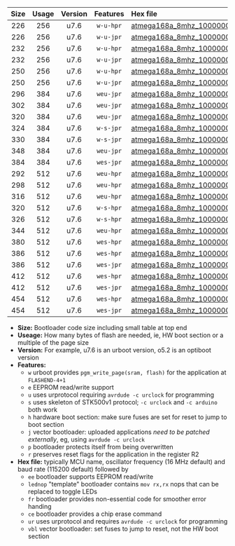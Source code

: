 |Size|Usage|Version|Features|Hex file|
|:-:|:-:|:-:|:-:|:--|
|226|256|u7.6|`w-u-hpr`|[atmega168a_8mhz_1000000bps_ur.hex](https://raw.githubusercontent.com/stefanrueger/urboot/main/bootloaders/atmega168a/fcpu_8mhz/1000000_bps/atmega168a_8mhz_1000000bps_ur.hex)|
|226|256|u7.6|`w-u-jpr`|[atmega168a_8mhz_1000000bps_ur_vbl.hex](https://raw.githubusercontent.com/stefanrueger/urboot/main/bootloaders/atmega168a/fcpu_8mhz/1000000_bps/atmega168a_8mhz_1000000bps_ur_vbl.hex)|
|232|256|u7.6|`w-u-hpr`|[atmega168a_8mhz_1000000bps_lednop_ur.hex](https://raw.githubusercontent.com/stefanrueger/urboot/main/bootloaders/atmega168a/fcpu_8mhz/1000000_bps/atmega168a_8mhz_1000000bps_lednop_ur.hex)|
|232|256|u7.6|`w-u-jpr`|[atmega168a_8mhz_1000000bps_lednop_ur_vbl.hex](https://raw.githubusercontent.com/stefanrueger/urboot/main/bootloaders/atmega168a/fcpu_8mhz/1000000_bps/atmega168a_8mhz_1000000bps_lednop_ur_vbl.hex)|
|250|256|u7.6|`w-u-hpr`|[atmega168a_8mhz_1000000bps_lednop_fr_ur.hex](https://raw.githubusercontent.com/stefanrueger/urboot/main/bootloaders/atmega168a/fcpu_8mhz/1000000_bps/atmega168a_8mhz_1000000bps_lednop_fr_ur.hex)|
|250|256|u7.6|`w-u-jpr`|[atmega168a_8mhz_1000000bps_lednop_fr_ur_vbl.hex](https://raw.githubusercontent.com/stefanrueger/urboot/main/bootloaders/atmega168a/fcpu_8mhz/1000000_bps/atmega168a_8mhz_1000000bps_lednop_fr_ur_vbl.hex)|
|296|384|u7.6|`weu-jpr`|[atmega168a_8mhz_1000000bps_ee_ur_vbl.hex](https://raw.githubusercontent.com/stefanrueger/urboot/main/bootloaders/atmega168a/fcpu_8mhz/1000000_bps/atmega168a_8mhz_1000000bps_ee_ur_vbl.hex)|
|302|384|u7.6|`weu-jpr`|[atmega168a_8mhz_1000000bps_ee_lednop_ur_vbl.hex](https://raw.githubusercontent.com/stefanrueger/urboot/main/bootloaders/atmega168a/fcpu_8mhz/1000000_bps/atmega168a_8mhz_1000000bps_ee_lednop_ur_vbl.hex)|
|320|384|u7.6|`weu-jpr`|[atmega168a_8mhz_1000000bps_ee_lednop_fr_ur_vbl.hex](https://raw.githubusercontent.com/stefanrueger/urboot/main/bootloaders/atmega168a/fcpu_8mhz/1000000_bps/atmega168a_8mhz_1000000bps_ee_lednop_fr_ur_vbl.hex)|
|324|384|u7.6|`w-s-jpr`|[atmega168a_8mhz_1000000bps_vbl.hex](https://raw.githubusercontent.com/stefanrueger/urboot/main/bootloaders/atmega168a/fcpu_8mhz/1000000_bps/atmega168a_8mhz_1000000bps_vbl.hex)|
|330|384|u7.6|`w-s-jpr`|[atmega168a_8mhz_1000000bps_lednop_vbl.hex](https://raw.githubusercontent.com/stefanrueger/urboot/main/bootloaders/atmega168a/fcpu_8mhz/1000000_bps/atmega168a_8mhz_1000000bps_lednop_vbl.hex)|
|348|384|u7.6|`weu-jpr`|[atmega168a_8mhz_1000000bps_ee_lednop_fr_ce_ur_vbl.hex](https://raw.githubusercontent.com/stefanrueger/urboot/main/bootloaders/atmega168a/fcpu_8mhz/1000000_bps/atmega168a_8mhz_1000000bps_ee_lednop_fr_ce_ur_vbl.hex)|
|384|384|u7.6|`wes-jpr`|[atmega168a_8mhz_1000000bps_ee_vbl.hex](https://raw.githubusercontent.com/stefanrueger/urboot/main/bootloaders/atmega168a/fcpu_8mhz/1000000_bps/atmega168a_8mhz_1000000bps_ee_vbl.hex)|
|292|512|u7.6|`weu-hpr`|[atmega168a_8mhz_1000000bps_ee_ur.hex](https://raw.githubusercontent.com/stefanrueger/urboot/main/bootloaders/atmega168a/fcpu_8mhz/1000000_bps/atmega168a_8mhz_1000000bps_ee_ur.hex)|
|298|512|u7.6|`weu-hpr`|[atmega168a_8mhz_1000000bps_ee_lednop_ur.hex](https://raw.githubusercontent.com/stefanrueger/urboot/main/bootloaders/atmega168a/fcpu_8mhz/1000000_bps/atmega168a_8mhz_1000000bps_ee_lednop_ur.hex)|
|316|512|u7.6|`weu-hpr`|[atmega168a_8mhz_1000000bps_ee_lednop_fr_ur.hex](https://raw.githubusercontent.com/stefanrueger/urboot/main/bootloaders/atmega168a/fcpu_8mhz/1000000_bps/atmega168a_8mhz_1000000bps_ee_lednop_fr_ur.hex)|
|320|512|u7.6|`w-s-hpr`|[atmega168a_8mhz_1000000bps.hex](https://raw.githubusercontent.com/stefanrueger/urboot/main/bootloaders/atmega168a/fcpu_8mhz/1000000_bps/atmega168a_8mhz_1000000bps.hex)|
|326|512|u7.6|`w-s-hpr`|[atmega168a_8mhz_1000000bps_lednop.hex](https://raw.githubusercontent.com/stefanrueger/urboot/main/bootloaders/atmega168a/fcpu_8mhz/1000000_bps/atmega168a_8mhz_1000000bps_lednop.hex)|
|344|512|u7.6|`weu-hpr`|[atmega168a_8mhz_1000000bps_ee_lednop_fr_ce_ur.hex](https://raw.githubusercontent.com/stefanrueger/urboot/main/bootloaders/atmega168a/fcpu_8mhz/1000000_bps/atmega168a_8mhz_1000000bps_ee_lednop_fr_ce_ur.hex)|
|380|512|u7.6|`wes-hpr`|[atmega168a_8mhz_1000000bps_ee.hex](https://raw.githubusercontent.com/stefanrueger/urboot/main/bootloaders/atmega168a/fcpu_8mhz/1000000_bps/atmega168a_8mhz_1000000bps_ee.hex)|
|386|512|u7.6|`wes-hpr`|[atmega168a_8mhz_1000000bps_ee_lednop.hex](https://raw.githubusercontent.com/stefanrueger/urboot/main/bootloaders/atmega168a/fcpu_8mhz/1000000_bps/atmega168a_8mhz_1000000bps_ee_lednop.hex)|
|386|512|u7.6|`wes-jpr`|[atmega168a_8mhz_1000000bps_ee_lednop_vbl.hex](https://raw.githubusercontent.com/stefanrueger/urboot/main/bootloaders/atmega168a/fcpu_8mhz/1000000_bps/atmega168a_8mhz_1000000bps_ee_lednop_vbl.hex)|
|412|512|u7.6|`wes-hpr`|[atmega168a_8mhz_1000000bps_ee_lednop_fr.hex](https://raw.githubusercontent.com/stefanrueger/urboot/main/bootloaders/atmega168a/fcpu_8mhz/1000000_bps/atmega168a_8mhz_1000000bps_ee_lednop_fr.hex)|
|412|512|u7.6|`wes-jpr`|[atmega168a_8mhz_1000000bps_ee_lednop_fr_vbl.hex](https://raw.githubusercontent.com/stefanrueger/urboot/main/bootloaders/atmega168a/fcpu_8mhz/1000000_bps/atmega168a_8mhz_1000000bps_ee_lednop_fr_vbl.hex)|
|454|512|u7.6|`wes-hpr`|[atmega168a_8mhz_1000000bps_ee_lednop_fr_ce.hex](https://raw.githubusercontent.com/stefanrueger/urboot/main/bootloaders/atmega168a/fcpu_8mhz/1000000_bps/atmega168a_8mhz_1000000bps_ee_lednop_fr_ce.hex)|
|454|512|u7.6|`wes-jpr`|[atmega168a_8mhz_1000000bps_ee_lednop_fr_ce_vbl.hex](https://raw.githubusercontent.com/stefanrueger/urboot/main/bootloaders/atmega168a/fcpu_8mhz/1000000_bps/atmega168a_8mhz_1000000bps_ee_lednop_fr_ce_vbl.hex)|

- **Size:** Bootloader code size including small table at top end
- **Useage:** How many bytes of flash are needed, ie, HW boot section or a multiple of the page size
- **Version:** For example, u7.6 is an urboot version, o5.2 is an optiboot version
- **Features:**
  + `w` urboot provides `pgm_write_page(sram, flash)` for the application at `FLASHEND-4+1`
  + `e` EEPROM read/write support
  + `u` uses urprotocol requiring `avrdude -c urclock` for programming
  + `s` uses skeleton of STK500v1 protocol; `-c urclock` and `-c arduino` both work
  + `h` hardware boot section: make sure fuses are set for reset to jump to boot section
  + `j` vector bootloader: uploaded applications *need to be patched externally*, eg, using `avrdude -c urclock`
  + `p` bootloader protects itself from being overwritten
  + `r` preserves reset flags for the application in the register R2
- **Hex file:** typically MCU name, oscillator frequency (16 MHz default) and baud rate (115200 default) followed by
  + `ee` bootloader supports EEPROM read/write
  + `lednop` "template" bootloader contains `mov rx,rx` nops that can be replaced to toggle LEDs
  + `fr` bootloader provides non-essential code for smoother error handing
  + `ce` bootloader provides a chip erase command
  + `ur` uses urprotocol and requires `avrdude -c urclock` for programming
  + `vbl` vector bootloader: set fuses to jump to reset, not the HW boot section
